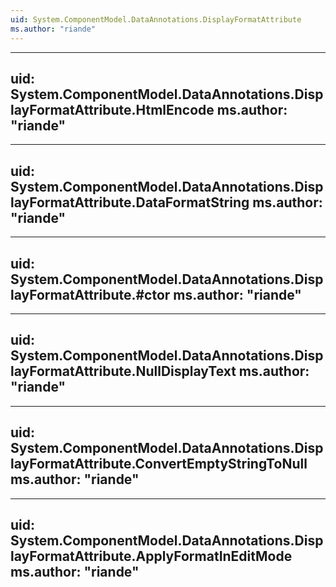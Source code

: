 ```yaml
---
uid: System.ComponentModel.DataAnnotations.DisplayFormatAttribute
ms.author: "riande"
---
```


---
uid: System.ComponentModel.DataAnnotations.DisplayFormatAttribute.HtmlEncode
ms.author: "riande"
---

---
uid: System.ComponentModel.DataAnnotations.DisplayFormatAttribute.DataFormatString
ms.author: "riande"
---

---
uid: System.ComponentModel.DataAnnotations.DisplayFormatAttribute.#ctor
ms.author: "riande"
---

---
uid: System.ComponentModel.DataAnnotations.DisplayFormatAttribute.NullDisplayText
ms.author: "riande"
---

---
uid: System.ComponentModel.DataAnnotations.DisplayFormatAttribute.ConvertEmptyStringToNull
ms.author: "riande"
---

---
uid: System.ComponentModel.DataAnnotations.DisplayFormatAttribute.ApplyFormatInEditMode
ms.author: "riande"
---
